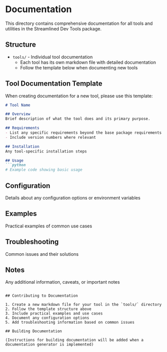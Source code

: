 # Documentation

This directory contains comprehensive documentation for all tools and utilities in the Streamlined Dev Tools package.

## Structure

- `tools/` - Individual tool documentation
  - Each tool has its own markdown file with detailed documentation
  - Follow the template below when documenting new tools

## Tool Documentation Template

When creating documentation for a new tool, please use this template:

```markdown
# Tool Name

## Overview
Brief description of what the tool does and its primary purpose.

## Requirements
- List any specific requirements beyond the base package requirements
- Include version numbers where relevant

## Installation
Any tool-specific installation steps

## Usage
```python
# Example code showing basic usage
```

## Configuration
Details about any configuration options or environment variables

## Examples
Practical examples of common use cases

## Troubleshooting
Common issues and their solutions

## Notes
Any additional information, caveats, or important notes
```

## Contributing to Documentation

1. Create a new markdown file for your tool in the `tools/` directory
2. Follow the template structure above
3. Include practical examples and use cases
4. Document any configuration options
5. Add troubleshooting information based on common issues

## Building Documentation

(Instructions for building documentation will be added when a documentation generator is implemented) 